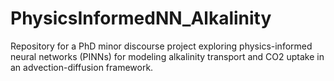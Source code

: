 # PhysicsInformedNN_Alkalinity
Repository for a PhD minor discourse project exploring physics-informed neural networks (PINNs) for modeling alkalinity transport and CO2 uptake in an advection-diffusion framework.

